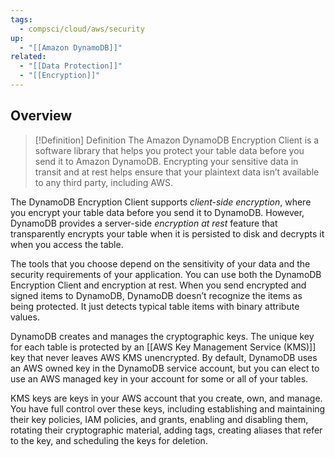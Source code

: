 ```yaml
---
tags:
  - compsci/cloud/aws/security
up:
  - "[[Amazon DynamoDB]]"
related:
  - "[[Data Protection]]"
  - "[[Encryption]]"
---
```

## Overview

>[!Definition] Definition
>The Amazon DynamoDB Encryption Client is a software library that helps you protect your table data before you send it to Amazon DynamoDB. Encrypting your sensitive data in transit and at rest helps ensure that your plaintext data isn’t available to any third party, including AWS.

The DynamoDB Encryption Client supports _client-side encryption_, where you encrypt your table data before you send it to DynamoDB. However, DynamoDB provides a server-side _encryption at rest_ feature that transparently encrypts your table when it is persisted to disk and decrypts it when you access the table.

The tools that you choose depend on the sensitivity of your data and the security requirements of your application. You can use both the DynamoDB Encryption Client and encryption at rest. When you send encrypted and signed items to DynamoDB, DynamoDB doesn’t recognize the items as being protected. It just detects typical table items with binary attribute values.

DynamoDB creates and manages the cryptographic keys. The unique key for each table is protected by an [[AWS Key Management Service (KMS)]] key that never leaves AWS KMS unencrypted. By default, DynamoDB uses an AWS owned key in the DynamoDB service account, but you can elect to use an AWS managed key in your account for some or all of your tables.

KMS keys are keys in your AWS account that you create, own, and manage. You have full control over these keys, including establishing and maintaining their key policies, IAM policies, and grants, enabling and disabling them, rotating their cryptographic material, adding tags, creating aliases that refer to the key, and scheduling the keys for deletion.
